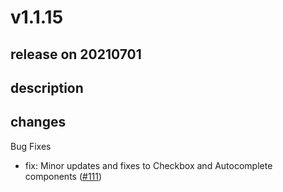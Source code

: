 # v1.1.15

## release on 20210701

## description

## changes

Bug Fixes

* fix: Minor updates and fixes to Checkbox and Autocomplete components (<a class="issue-link js-issue-link" data-error-text="Failed to load title" data-id="935224982" data-permission-text="Title is private" data-url="https://github.com/argoproj/argo-ui/issues/111" data-hovercard-type="pull_request" data-hovercard-url="/argoproj/argo-ui/pull/111/hovercard" href="https://github.com/argoproj/argo-ui/pull/111">#111</a>)

